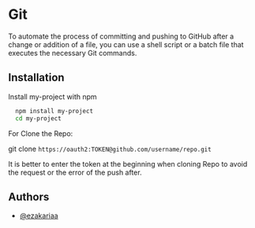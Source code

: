 # Git 

To automate the process of committing and pushing to GitHub after a change or addition of a file, you can use a shell script or a batch file that executes the necessary Git commands. 

## Installation

Install my-project with npm

```bash
  npm install my-project
  cd my-project
```

For Clone the Repo:

git clone `https://oauth2:TOKEN@github.com/username/repo.git`

It is better to enter the token at the beginning when cloning Repo to avoid the request or the error of the push after.

## Authors

- [@ezakariaa](https://www.github.com/ezakariaa)